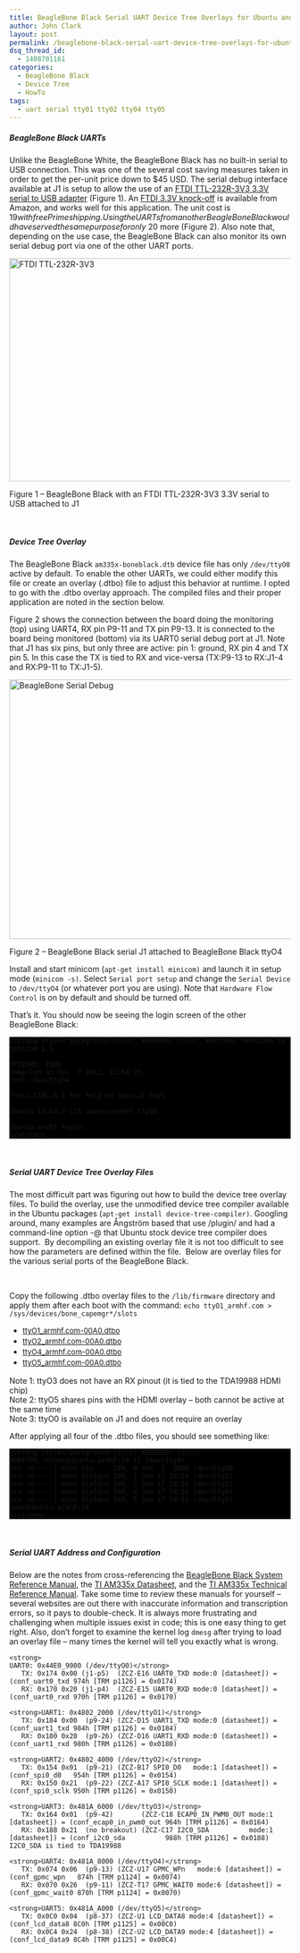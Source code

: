 ```yaml
---
title: BeagleBone Black Serial UART Device Tree Overlays for Ubuntu and Debian Wheezy (tty01, tty02, tty04, tty05 .dtbo files)
author: John Clark
layout: post
permalink: /beaglebone-black-serial-uart-device-tree-overlays-for-ubuntu-and-debian-wheezy-tty01-tty02-tty04-tty05-dtbo-files/
dsq_thread_id:
  - 1408701161
categories:
  - BeagleBone Black
  - Device Tree
  - HowTo
tags:
  - uart serial tty01 tty02 tty04 tty05
---
```

##### BeagleBone Black UARTs

Unlike the BeagleBone White, the BeagleBone Black has no built-in serial to USB connection. This was one of the several cost saving measures taken in order to get the per-unit price down to $45 USD. The serial debug interface available at J1 is setup to allow the use of an <a href="http://www.ftdichip.com/Support/Documents/DataSheets/Cables/DS_TTL-232R_CABLES.pdf" target="_blank">FTDI TTL-232R-3V3 3.3V serial to USB adapter</a> (Figure 1). An <a href="http://www.amazon.com/gp/product/B004LBXO2A" target="_blank">FTDI 3.3V knock-off</a> is available from Amazon, and works well for this application. The unit cost is $19 with free Prime shipping. Using the UARTs from another BeagleBone Black would have served the same purpose for only ~$20 more (Figure 2). Also note that, depending on the use case, the BeagleBone Black can also monitor its own serial debug port via one of the other UART ports.

<img alt="FTDI TTL-232R-3V3" src="http://www.armhf.com/wp-content/uploads/2013/06/ftdi_serial_debug.jpg" width="600" height="399" />

Figure 1 – BeagleBone Black with an FTDI TTL-232R-3V3 3.3V serial to USB attached to J1

&nbsp;

##### Device Tree Overlay

The BeagleBone Black `am335x-boneblack.dtb` device file has only `/dev/ttyO0` active by default. To enable the other UARTs, we could either modify this file or create an overlay (.dtbo) file to adjust this behavior at runtime. I opted to go with the .dtbo overlay approach. The compiled files and their proper application are noted in the section below.

Figure 2 shows the connection between the board doing the monitoring (top) using UART4, RX pin P9-11 and TX pin P9-13. It is connected to the board being monitored (bottom) via its UART0 serial debug port at J1. Note that J1 has six pins, but only three are active: pin 1: ground, RX pin 4 and TX pin 5. In this case the TX is tied to RX and vice-versa (TX:P9-13 to RX:J1-4 and RX:P9-11 to TX:J1-5).

<img alt="BeagleBone Serial Debug" src="http://www.armhf.com/wp-content/uploads/2013/06/bbb_serial_debug.jpg" width="600" height="464" />

Figure 2 – BeagleBone Black serial J1 attached to BeagleBone Black ttyO4

Install and start minicom (`apt-get install minicom)` and launch it in setup mode (`minicom -s)`. Select `Serial port setup` and change the `Serial Device` to `/dev/ttyO4` (or whatever port you are using). Note that `Hardware Flow Control` is on by default and should be turned off.

That&#8217;s it. You should now be seeing the login screen of the other BeagleBone Black:

<pre style="background: #000000;"><code>&lt;strong style="background-color: #000000; color: #00ff00;">Welcome to minicom 2.5

OPTIONS: I18n 
Compiled on Dec  7 2011, 12:04:29.
Port /dev/ttyO4

Press CTRL-A Z for help on special keys                      

Ubuntu 12.04.2 LTS ubuntu-armhf ttyO0                        

ubuntu-armhf login: 
&lt;/strong></code></pre>

&nbsp;

##### Serial UART Device Tree Overlay Files

The most difficult part was figuring out how to build the device tree overlay files. To build the overlay, use the unmodified device tree compiler available in the Ubuntu packages (`apt-get install device-tree-compiler)`. Googling around, many examples are Ångström based that use /plugin/ and had a command-line option -@ that Ubuntu stock device tree compiler does support.  By decompiling an existing overlay file it is not too difficult to see how the parameters are defined within the file.  Below are overlay files for the various serial ports of the BeagleBone Black.

&nbsp;

Copy the following .dtbo overlay files to the `/lib/firmware` directory and apply them after each boot with the command: `echo ttyO1_armhf.com > /sys/devices/bone_capemgr*/slots`

  * <a style="font-size: 13px; line-height: 19px;" href="http://s3.armhf.com/boards/bbb/dt/ttyO1_armhf.com-00A0.dtbo" target="_blank">ttyO1_armhf.com-00A0.dtbo</a>
  * <a style="font-size: 13px; line-height: 19px;" href="http://s3.armhf.com/boards/bbb/dt/ttyO2_armhf.com-00A0.dtbo" target="_blank">ttyO2_armhf.com-00A0.dtbo</a>
  * <a style="font-size: 13px; line-height: 19px;" href="http://s3.armhf.com/boards/bbb/dt/ttyO4_armhf.com-00A0.dtbo" target="_blank">ttyO4_armhf.com-00A0.dtbo</a>
  * <a style="font-size: 13px; line-height: 19px;" href="http://s3.armhf.com/boards/bbb/dt/ttyO5_armhf.com-00A0.dtbo" target="_blank">ttyO5_armhf.com-00A0.dtbo</a>

Note 1: ttyO3 does not have an RX pinout (it is tied to the TDA19988 HDMI chip)  
Note 2: ttyO5 shares pins with the HDMI overlay – both cannot be active at the same time  
Note 3: ttyO0 is available on J1 and does not require an overlay

After applying all four of the .dtbo files, you should see something like:

<pre style="background: #000000;"><code>&lt;strong style="background-color: #000000; color: #00ff00;">root@ubuntu-armhf:/# ll /dev/ttyO*
crw-rw---- 1 root tty     249, 0 Jan  1  2000 /dev/ttyO0
crw-rw---- 1 root dialout 249, 1 Jun 17 18:16 /dev/ttyO1
crw-rw---- 1 root dialout 249, 2 Jun 17 18:16 /dev/ttyO2
crw-rw---- 1 root dialout 249, 4 Jun 17 18:16 /dev/ttyO4
crw-rw---- 1 root dialout 249, 5 Jun 17 18:16 /dev/ttyO5
root@ubuntu-armhf:/# 
&lt;/strong></code></pre>

&nbsp;

##### Serial UART Address and Configuration

Below are the notes from cross-referencing the <a href="https://github.com/CircuitCo/BeagleBone-Black/blob/master/BBB_SRM.pdf?raw=true" target="_blank">BeagleBone Black System Reference Manual</a>, the <a href="http://www.ti.com/lit/ds/sprs717f/sprs717f.pdf" target="_blank">TI AM335x Datasheet</a>, and the <a href="http://www.ti.com/lit/ug/spruh73i/spruh73i.pdf" target="_blank">TI AM335x Technical Reference Manual</a>. Take some time to review these manuals for yourself – several websites are out there with inaccurate information and transcription errors, so it pays to double-check. It is always more frustrating and challenging when multiple issues exist in code; this is one easy thing to get right. Also, don&#8217;t forget to examine the kernel log `dmesg` after trying to load an overlay file – many times the kernel will tell you exactly what is wrong.

    <strong>
    UART0: 0x44E0_9000 (/dev/ttyO0)</strong>
       TX: 0x174 0x00 (j1-p5)  (ZCZ-E16 UART0_TXD mode:0 [datasheet]) = (conf_uart0_txd 974h [TRM p1126] = 0x0174)
       RX: 0x170 0x20 (j1-p4)  (ZCZ-E15 UART0_RXD mode:0 [datasheet]) = (conf_uart0_rxd 970h [TRM p1126] = 0x0170)
    
    <strong>UART1: 0x4802_2000 (/dev/ttyO1)</strong>
       TX: 0x184 0x00  (p9-24) (ZCZ-D15 UART1_TXD mode:0 [datasheet]) = (conf_uart1_txd 984h [TRM p1126] = 0x0184)
       RX: 0x180 0x20  (p9-26) (ZCZ-D16 UART1_RXD mode:0 [datasheet]) = (conf_uart1_rxd 980h [TRM p1126] = 0x0180)
    
    <strong>UART2: 0x4802_4000 (/dev/ttyO2)</strong>
       TX: 0x154 0x01  (p9-21) (ZCZ-B17 SPI0_D0   mode:1 [datasheet]) = (conf_spi0_d0   954h [TRM p1126] = 0x0154)
       RX: 0x150 0x21  (p9-22) (ZCZ-A17 SPI0_SCLK mode:1 [datasheet]) = (conf_spi0_sclk 950h [TRM p1126] = 0x0150)
    
    <strong>UART3: 0x481A_6000 (/dev/ttyO3)</strong>
       TX: 0x164 0x01  (p9-42)       (ZCZ-C18 ECAP0_IN_PWM0_OUT mode:1 [datasheet]) = (conf_ecap0_in_pwm0_out 964h [TRM p1126] = 0x0164)
       RX: 0x188 0x21  (no breakout) (ZCZ-C17 I2C0_SDA          mode:1 [datasheet]) = (conf_i2c0_sda          988h [TRM p1126] = 0x0188) I2C0_SDA is tied to TDA19988
    
    <strong>UART4: 0x481A_8000 (/dev/ttyO4)</strong>
       TX: 0x074 0x06  (p9-13) (ZCZ-U17 GPMC_WPn   mode:6 [datasheet]) = (conf_gpmc_wpn   874h [TRM p1124] = 0x0074)
       RX: 0x070 0x26  (p9-11) (ZCZ-T17 GPMC_WAIT0 mode:6 [datasheet]) = (conf_gpmc_wait0 870h [TRM p1124] = 0x0070)
    
    <strong>UART5: 0x481A_A000 (/dev/ttyO5)</strong>
       TX: 0x0C0 0x04  (p8-37) (ZCZ-U1 LCD_DATA8 mode:4 [datasheet]) = (conf_lcd_data8 8C0h [TRM p1125] = 0x00C0)
       RX: 0x0C4 0x24  (p8-38) (ZCZ-U2 LCD_DATA9 mode:4 [datasheet]) = (conf_lcd_data9 8C4h [TRM p1125] = 0x00C4)